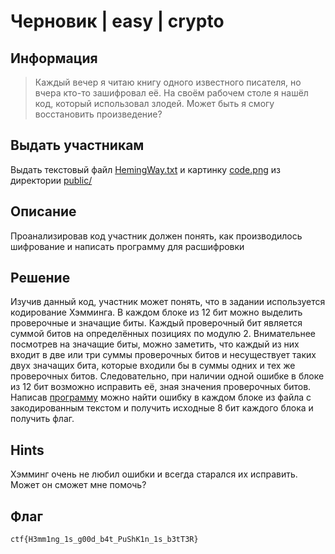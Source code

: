 # Черновик | easy | crypto

## Информация
> Каждый вечер я читаю книгу одного известного писателя, но вчера кто-то зашифровал её. На своём рабочем столе я нашёл код, который использовал злодей. Может быть я смогу восстановить произведение?

## Выдать участникам
Выдать текстовый файл [HemingWay.txt](public/HemingWay.txt) и картинку [code.png](public/code.png) из директории [public/](public/)

## Описание
Проанализировав код участник должен понять, как производилось шифрование и написать программу для расшифровки

## Решение
Изучив данный код, участник может понять, что в задании используется кодирование Хэмминга. В каждом блоке из 12 бит можно выделить проверочные и значащие биты. Каждый проверочный бит является суммой битов на определённых позициях по модулю 2. Внимательнее посмотрев на значащие биты, можно заметить, что каждый из них входит в две или три суммы проверочных битов и несуществует таких двух значащих бита, которые входили бы в суммы одних и тех же проверочных битов. Следовательно, при наличии одной ошибке в блоке из 12 бит возможно исправить её, зная значения проверочных битов. Написав [программу](solve/solve.py) можно найти ошибку в каждом блоке из файла с закодированным текстом и получить исходные 8 бит каждого блока и получить флаг.

## Hints
Хэмминг очень не любил ошибки и всегда старался их исправить. Может он сможет мне помочь?

## Флаг
`ctf{H3mm1ng_1s_g00d_b4t_PuShK1n_1s_b3tT3R}`
